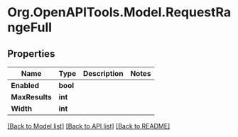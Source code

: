# Org.OpenAPITools.Model.RequestRangeFull
## Properties

Name | Type | Description | Notes
------------ | ------------- | ------------- | -------------
**Enabled** | **bool** |  | 
**MaxResults** | **int** |  | 
**Width** | **int** |  | 

[[Back to Model list]](../README.md#documentation-for-models) [[Back to API list]](../README.md#documentation-for-api-endpoints) [[Back to README]](../README.md)

